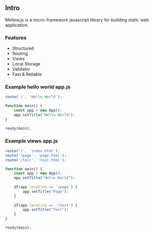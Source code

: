 ## Intro

Mellow.js is a micro-framework javascript library for building static web application.

### Features

- Structured
- Routing
- Views
- Local Storage
- Validator
- Fast & Reliable

### Example hello world app.js 
```js
route('/', 'Hello World');

function main() {
    const app = new App();
    app.setTitle("Hello World");
}

ready(main);
```

### Example views app.js 
```js
route('/', 'index.html');
route('/page', 'page.html');
route('/test', 'test.html');

function main() {
    const app = new App();
    app.setTitle("Hello World");
    
    if(app.location == '/page') {
        app.setTitle("Page");
    }
    
    if(app.location == '/test') {
        app.setTitle("Test");
    }
}

ready(main);
```

